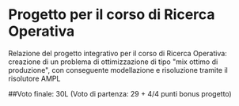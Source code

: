 # Progetto per il corso di Ricerca Operativa
Relazione del progetto integrativo per il corso di Ricerca Operativa: creazione di un problema di ottimizzazione di tipo "mix ottimo di produzione", con conseguente modellazione e risoluzione tramite il risolutore AMPL

##Voto finale: 
30L (Voto di partenza: 29 + 4/4 punti bonus progetto)
